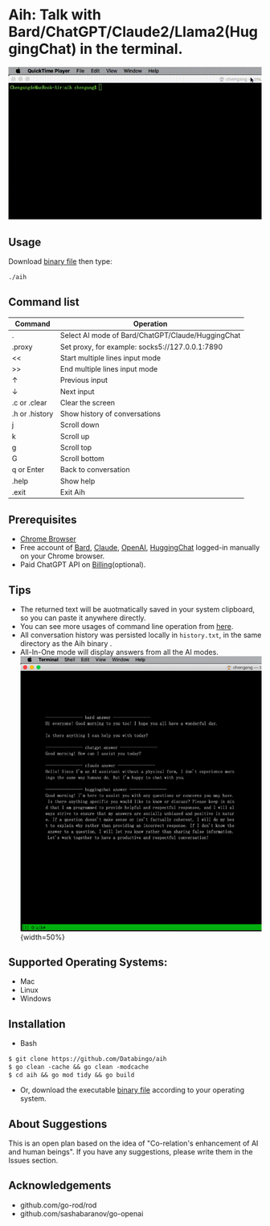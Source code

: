 # Aih: Talk with Bard/ChatGPT/Claude2/Llama2(HuggingChat) in the terminal.

![screenshot1](aih.gif) 

## Usage
Download [binary file](https://github.com/Databingo/aih/releases) then type:
```bash
./aih
```
## Command list
| Command    | Operation|
|------------|----------|
|.           | Select AI mode of Bard/ChatGPT/Claude/HuggingChat|
|.proxy      | Set proxy, for example: socks5://127.0.0.1:7890|
|<<          | Start multiple lines input mode|
|>>          | End multiple lines input mode|
|↑           | Previous input|
|↓           | Next input|
|.c or .clear| Clear the screen|
|.h or .history | Show history of conversations|
|j           | Scroll down|
|k           | Scroll up|
|g           | Scroll top|
|G           | Scroll bottom|
|q or Enter  | Back to conversation|
|.help       | Show help|
|.exit       | Exit Aih|

## Prerequisites
- [Chrome Browser](https://google.com/chrome)
- Free account of [Bard](https://bard.google.com), [Claude](https://claude.ai), [OpenAI](https://chat.openai.com), [HuggingChat](https://huggingface.co/chat) logged-in manually on your Chrome browser.
- Paid ChatGPT API on [Billing](https://platform.openai.com/account/billing/overview)(optional). 

## Tips
- The returned text will be auotmatically saved in your system clipboard, so you can paste it anywhere directly.
- You can see more usages of command line operation from [here](https://github.com/peterh/liner#Line-editing).
- All conversation history was persisted locally in `history.txt`, in the same directory as the Aih binary .
- All-In-One mode will display answers from all the AI modes.
![screenshot2](allin1.png){width=50%}

## Supported Operating Systems:
- Mac
- Linux
- Windows

## Installation
- Bash
```
$ git clone https://github.com/Databingo/aih
$ go clean -cache && go clean -modcache 
$ cd aih && go mod tidy && go build 
```
- Or, download the executable [binary file](https://github.com/Databingo/aih/releases) according to your operating system.

## About Suggestions
This is an open plan based on the idea of "Co-relation's enhancement of AI and human beings". If you have any suggestions, please write them in the Issues section.

## Acknowledgements
- github.com/go-rod/rod
- github.com/sashabaranov/go-openai 
